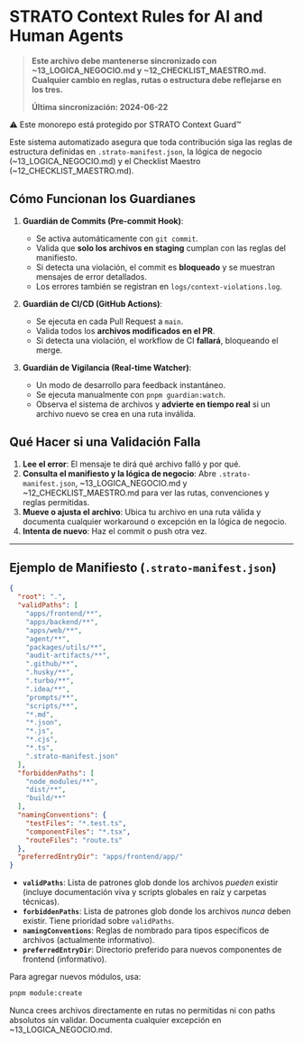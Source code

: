 # STRATO Context Rules for AI and Human Agents

> **Este archivo debe mantenerse sincronizado con ~13_LOGICA_NEGOCIO.md y ~12_CHECKLIST_MAESTRO.md. Cualquier cambio en reglas, rutas o estructura debe reflejarse en los tres.**
> 
> **Última sincronización: 2024-06-22**

⚠️ Este monorepo está protegido por STRATO Context Guard™

Este sistema automatizado asegura que toda contribución siga las reglas de estructura definidas en `.strato-manifest.json`, la lógica de negocio (~13_LOGICA_NEGOCIO.md) y el Checklist Maestro (~12_CHECKLIST_MAESTRO.md).

## Cómo Funcionan los Guardianes

1.  **Guardián de Commits (Pre-commit Hook)**:
    -   Se activa automáticamente con `git commit`.
    -   Valida que **solo los archivos en staging** cumplan con las reglas del manifiesto.
    -   Si detecta una violación, el commit es **bloqueado** y se muestran mensajes de error detallados.
    -   Los errores también se registran en `logs/context-violations.log`.

2.  **Guardián de CI/CD (GitHub Actions)**:
    -   Se ejecuta en cada Pull Request a `main`.
    -   Valida todos los **archivos modificados en el PR**.
    -   Si detecta una violación, el workflow de CI **fallará**, bloqueando el merge.

3.  **Guardián de Vigilancia (Real-time Watcher)**:
    -   Un modo de desarrollo para feedback instantáneo.
    -   Se ejecuta manualmente con `pnpm guardian:watch`.
    -   Observa el sistema de archivos y **advierte en tiempo real** si un archivo nuevo se crea en una ruta inválida.

## Qué Hacer si una Validación Falla
1.  **Lee el error**: El mensaje te dirá qué archivo falló y por qué.
2.  **Consulta el manifiesto y la lógica de negocio**: Abre `.strato-manifest.json`, ~13_LOGICA_NEGOCIO.md y ~12_CHECKLIST_MAESTRO.md para ver las rutas, convenciones y reglas permitidas.
3.  **Mueve o ajusta el archivo**: Ubica tu archivo en una ruta válida y documenta cualquier workaround o excepción en la lógica de negocio.
4.  **Intenta de nuevo**: Haz el commit o push otra vez.

---

## Ejemplo de Manifiesto (`.strato-manifest.json`)

```json
{
  "root": ".",
  "validPaths": [
    "apps/frontend/**",
    "apps/backend/**",
    "apps/web/**",
    "agent/**",
    "packages/utils/**",
    "audit-artifacts/**",
    ".github/**",
    ".husky/**",
    ".turbo/**",
    ".idea/**",
    "prompts/**",
    "scripts/**",
    "*.md",
    "*.json",
    "*.js",
    "*.cjs",
    "*.ts",
    ".strato-manifest.json"
  ],
  "forbiddenPaths": [
    "node_modules/**",
    "dist/**",
    "build/**"
  ],
  "namingConventions": {
    "testFiles": "*.test.ts",
    "componentFiles": "*.tsx",
    "routeFiles": "route.ts"
  },
  "preferredEntryDir": "apps/frontend/app/"
}
```
- **`validPaths`**: Lista de patrones glob donde los archivos *pueden* existir (incluye documentación viva y scripts globales en raíz y carpetas técnicas).
- **`forbiddenPaths`**: Lista de patrones glob donde los archivos *nunca* deben existir. Tiene prioridad sobre `validPaths`.
- **`namingConventions`**: Reglas de nombrado para tipos específicos de archivos (actualmente informativo).
- **`preferredEntryDir`**: Directorio preferido para nuevos componentes de frontend (informativo).

Para agregar nuevos módulos, usa:
```bash
pnpm module:create
```

Nunca crees archivos directamente en rutas no permitidas ni con paths absolutos sin validar. Documenta cualquier excepción en ~13_LOGICA_NEGOCIO.md. 
